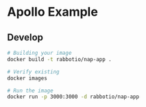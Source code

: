 # Apollo Example
## Develop
```bash
# Building your image
docker build -t rabbotio/nap-app .

# Verify existing
docker images

# Run the image
docker run -p 3000:3000 -d rabbotio/nap-app
```
